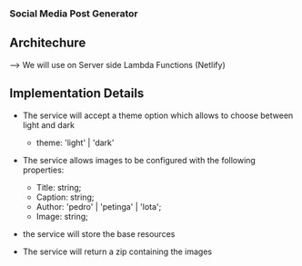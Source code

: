 ### Social Media Post Generator

## Architechure

--> We will use on Server side Lambda Functions (Netlify)

## Implementation Details

- The service will accept a theme option which allows to choose between light and dark

  - theme: 'light' | 'dark'

- The service allows images to be configured with the following properties:

  - Title: string;
  - Caption: string;
  - Author: 'pedro' | 'petinga' | 'lota';
  - Image: string;

- the service will store the base resources
- The service will return a zip containing the images
